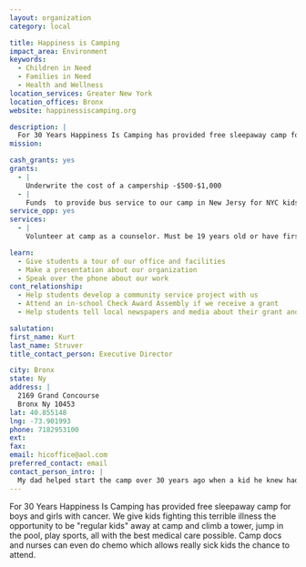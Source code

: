 ```yaml
---
layout: organization
category: local

title: Happiness is Camping
impact_area: Environment
keywords: 
  - Children in Need
  - Families in Need
  - Health and Wellness
location_services: Greater New York
location_offices: Bronx
website: happinessiscamping.org

description: |
  For 30 Years Happiness Is Camping has provided free sleepaway camp for boys and girls with cancer. We give kids fighting this terrible illness the opportunity to be "regular kids" away at camp and climb a tower, jump in the pool, play sports, all with the best medical care possible. Camp docs and nurses can even do chemo which allows really sick kids the chance to attend.
mission: 

cash_grants: yes
grants: 
  - |
    Underwrite the cost of a campership -$500-$1,000
  - |
    Funds  to provide bus service to our camp in New Jersy for NYC kids with cancer who need transportation. Bus leaves weekly from our Bronx Office and takes up to 40 children at a time.  Round trip transportation for each child is $100.
service_opp: yes
services: 
  - |
    Volunteer at camp as a counselor. Must be 19 years old or have first year of college.

learn: 
  - Give students a tour of our office and facilities
  - Make a presentation about our organization
  - Speak over the phone about our work
cont_relationship: 
  - Help students develop a community service project with us
  - Attend an in-school Check Award Assembly if we receive a grant
  - Help students tell local newspapers and media about their grant and/or project with us

salutation: 
first_name: Kurt
last_name: Struver
title_contact_person: Executive Director

city: Bronx
state: Ny
address: |
  2169 Grand Concourse  
  Bronx Ny 10453
lat: 40.855148
lng: -73.901993
phone: 7182953100
ext: 
fax: 
email: hicoffice@aol.com
preferred_contact: email
contact_person_intro: |
  My dad helped start the camp over 30 years ago when a kid he knew had cancer and couldn't go to camp. I've been part of the camp since I was a kid and help to run it now. I have two boys, 16 and 17 years old, so I know how tough it would be if they were sick. My eldest son has worked at camp for two years now and will start college in the fall.
---
```

For 30 Years Happiness Is Camping has provided free sleepaway camp for boys and girls with cancer. We give kids fighting this terrible illness the opportunity to be "regular kids" away at camp and climb a tower, jump in the pool, play sports, all with the best medical care possible. Camp docs and nurses can even do chemo which allows really sick kids the chance to attend.